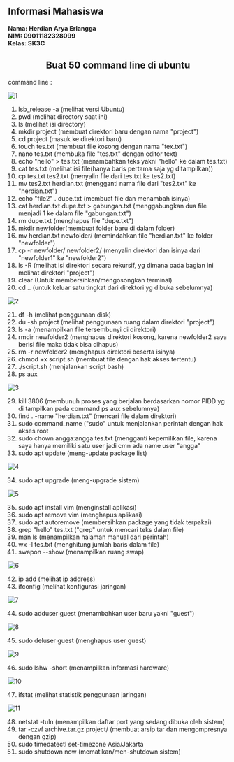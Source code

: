 ## Informasi Mahasiswa
**Nama: Herdian Arya Erlangga**\
**NIM: 09011182328099**\
**Kelas: SK3C**
<br>
<div align="Center">
  
## Buat 50 command line di ubuntu
</div>


command line :


![1](https://github.com/user-attachments/assets/3f07b660-9f9c-42c5-b734-84745c52e5ea)


1. lsb_release -a (melihat versi Ubuntu)
2. pwd (melihat directory saat ini)
3. ls (melihat isi directory)
4. mkdir project (membuat direktori baru dengan nama "project")
5. cd project (masuk ke direktori baru)
6. touch tes.txt (membuat file kosong dengan nama "tex.txt")
7. nano tes.txt (membuka file "tes.txt" dengan editor text)
8. echo "hello" > tes.txt (menambahkan teks yakni "hello" ke dalam tes.txt)
9. cat tes.txt (melihat isi file(hanya baris pertama saja yg ditampilkan))
10. cp tes.txt tes2.txt (menyalin file dari tes.txt ke tes2.txt)
11. mv tes2.txt herdian.txt (mengganti nama file dari "tes2.txt" ke "herdian.txt")
12. echo "file2" . dupe.txt (membuat file dan menambah isinya)
13. cat herdian.txt dupe.txt > gabungan.txt (menggabungkan dua file menjadi 1 ke dalam file "gabungan.txt")
14. rm dupe.txt (menghapus file "dupe.txt")
15. mkdir newfolder(membuat folder baru di dalam folder)
16. mv herdian.txt newfolder/ (memindahkan file "herdian.txt" ke folder "newfolder")
17. cp -r newfolder/ newfolder2/ (menyalin direktori dan isinya dari "newfolder1" ke "newfolder2")
18. ls -R (melihat isi direktori secara rekursif, yg dimana pada bagian ini melihat direktori "project")
19. clear (Untuk membersihkan/mengosongkan terminal)
20. cd .. (untuk keluar satu tingkat dari direktori yg dibuka sebelumnya)



![2](https://github.com/user-attachments/assets/a5352f84-25ec-461d-aabd-4ea7f2ef50c8)


21. df -h (melihat penggunaan disk)
22. du -sh project (melihat penggunaan ruang dalam direktori "project")
23. ls -a (menampilkan file tersembunyi di direktori)
24. rmdir newfolder2 (menghapus direktori kosong, karena newfolder2 saya berisi file maka tidak bisa dihapus)
25. rm -r newfolder2 (menghapus direktori beserta isinya)
26. chmod +x script.sh (membuat file dengan hak akses tertentu)
27. ./script.sh (menjalankan script bash)
28. ps aux


![3](https://github.com/user-attachments/assets/e978cf90-f9e3-4705-8eba-622a61a42c47)


29. kill 3806 (membunuh proses yang berjalan berdasarkan nomor PIDD yg di tampilkan pada command ps aux sebelumnya)
30. find . -name "herdian.txt" (mencari file dalam direktori)
31. sudo command_name ("sudo" untuk menjalankan perintah dengan hak akses root
32. sudo chown angga:angga tes.txt (mengganti kepemilikan file, karena saya hanya memiliki satu user jadi cmn ada name user "angga"
33. sudo apt update (meng-update package list)


![4](https://github.com/user-attachments/assets/cb41d161-cc1d-4e20-8889-309cd1259070)

34. sudo apt upgrade (meng-upgrade sistem)


![5](https://github.com/user-attachments/assets/02da54a1-436b-4940-8bcf-8cecdc303175)


35. sudo apt install vim (menginstall aplikasi)
36. sudo apt remove vim (menghapus aplikasi)
37. sudo apt autoremove (membersihkan package yang tidak terpakai)
38. grep "hello" tes.txt ("grep" untuk mencari teks dalam file)
39. man ls (menampilkan halaman manual dari perintah)
40. wx -l tes.txt (menghitung jumlah baris dalam file)
41. swapon --show (menampilkan ruang swap)


![6](https://github.com/user-attachments/assets/4df17090-0c44-4a57-93da-6eb9fc14a8ca)


42. ip add (melihat ip address)
43. ifconfig (melihat konfigurasi jaringan)


![7](https://github.com/user-attachments/assets/bc266ca2-d288-4d69-a89e-fe8ca4020406)


44. sudo adduser guest (menambahkan user baru yakni "guest")


![8](https://github.com/user-attachments/assets/8db78164-7700-46c3-9d98-bb63cf04488a)


45. sudo deluser guest (menghapus user guest)


![9](https://github.com/user-attachments/assets/389d7e17-0373-47f7-ac74-912221b3a28b)


46. sudo lshw -short (menampilkan informasi hardware)


![10](https://github.com/user-attachments/assets/b5a9f4f7-afa1-4a55-bfa9-aaa05b63efbb)


47. ifstat (melihat statistik penggunaan jaringan)


![11](https://github.com/user-attachments/assets/24201a62-7da9-4c28-894e-03a59abf9458)


48. netstat -tuln (menampilkan daftar port yang sedang dibuka oleh sistem)
49. tar -czvf archive.tar.gz project/ (membuat arsip tar dan mengompresnya dengan gzip)
50. sudo timedatectl set-timezone Asia/Jakarta
51. sudo shutdown now (mematikan/men-shutdown sistem)
